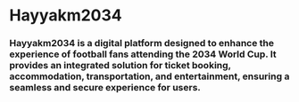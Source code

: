 # Hayyakm2034
### Hayyakm2034 is a digital platform designed to enhance the experience of football fans attending the 2034 World Cup. It provides an integrated solution for ticket booking, accommodation, transportation, and entertainment, ensuring a seamless and secure experience for users.
